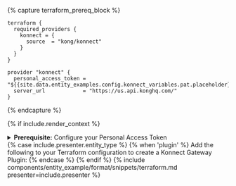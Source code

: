 {% capture terraform_prereq_block %}
```hcl
terraform {
  required_providers {
    konnect = {
      source  = "kong/konnect"
    }
  }
}

provider "konnect" {
  personal_access_token = "${{site.data.entity_examples.config.konnect_variables.pat.placeholder}}"
  server_url            = "https://us.api.konghq.com/"
}
```
{% endcapture %}

{% if include.render_context %}
<div class="bg-secondary shadow-primary rounded-md flex flex-col text-sm">
  <details class="py-3 px-5 flex gap-1 border-b border-primary/5">
    <summary class="text-primary list-none"><strong>Prerequisite:</strong> Configure your Personal Access Token<span class="fa fa-chevron-down float-right text-terciary"></span></summary>
    <div class="mt-2">
      {{ terraform_prereq_block | markdownify }}
    </div>
  </details>
</div>
{% case include.presenter.entity_type %}
{% when 'plugin' %}
  Add the following to your Terraform configuration to create a Konnect Gateway Plugin:
{% endcase %}
{% endif %}
{% include components/entity_example/format/snippets/terraform.md presenter=include.presenter %}
